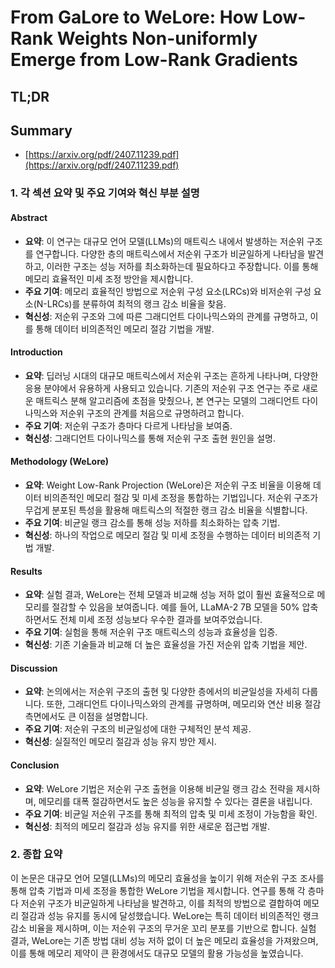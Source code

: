 # From GaLore to WeLore: How Low-Rank Weights Non-uniformly Emerge from Low-Rank Gradients
## TL;DR
## Summary
- [https://arxiv.org/pdf/2407.11239.pdf](https://arxiv.org/pdf/2407.11239.pdf)

### 1. 각 섹션 요약 및 주요 기여와 혁신 부분 설명

#### Abstract
- **요약**: 이 연구는 대규모 언어 모델(LLMs)의 매트릭스 내에서 발생하는 저순위 구조를 연구합니다. 다양한 층의 매트릭스에서 저순위 구조가 비균일하게 나타남을 발견하고, 이러한 구조는 성능 저하를 최소화하는데 필요하다고 주장합니다. 이를 통해 메모리 효율적인 미세 조정 방안을 제시합니다.
- **주요 기여**: 메모리 효율적인 방법으로 저순위 구성 요소(LRCs)와 비저순위 구성 요소(N-LRCs)를 분류하여 최적의 랭크 감소 비율을 찾음.
- **혁신성**: 저순위 구조와 그에 따른 그래디언트 다이나믹스와의 관계를 규명하고, 이를 통해 데이터 비의존적인 메모리 절감 기법을 개발.

#### Introduction
- **요약**: 딥러닝 시대의 대규모 매트릭스에서 저순위 구조는 흔하게 나타나며, 다양한 응용 분야에서 유용하게 사용되고 있습니다. 기존의 저순위 구조 연구는 주로 새로운 매트릭스 분해 알고리즘에 초점을 맞췄으나, 본 연구는 모델의 그래디언트 다이나믹스와 저순위 구조의 관계를 처음으로 규명하려고 합니다.
- **주요 기여**: 저순위 구조가 층마다 다르게 나타남을 보여줌.
- **혁신성**: 그래디언트 다이나믹스를 통해 저순위 구조 출현 원인을 설명.

#### Methodology (WeLore)
- **요약**: Weight Low-Rank Projection (WeLore)은 저순위 구조 비율을 이용해 데이터 비의존적인 메모리 절감 및 미세 조정을 통합하는 기법입니다. 저순위 구조가 무겁게 분포된 특성을 활용해 매트릭스의 적절한 랭크 감소 비율을 식별합니다.
- **주요 기여**: 비균일 랭크 감소를 통해 성능 저하를 최소화하는 압축 기법.
- **혁신성**: 하나의 작업으로 메모리 절감 및 미세 조정을 수행하는 데이터 비의존적 기법 개발.

#### Results
- **요약**: 실험 결과, WeLore는 전체 모델과 비교해 성능 저하 없이 훨씬 효율적으로 메모리를 절감할 수 있음을 보여줍니다. 예를 들어, LLaMA-2 7B 모델을 50% 압축하면서도 전체 미세 조정 성능보다 우수한 결과를 보여주었습니다.
- **주요 기여**: 실험을 통해 저순위 구조 매트릭스의 성능과 효율성을 입증.
- **혁신성**: 기존 기술들과 비교해 더 높은 효율성을 가진 저순위 압축 기법을 제안.

#### Discussion
- **요약**: 논의에서는 저순위 구조의 출현 및 다양한 층에서의 비균일성을 자세히 다룹니다. 또한, 그래디언트 다이나믹스와의 관계를 규명하며, 메모리와 연산 비용 절감 측면에서도 큰 이점을 설명합니다.
- **주요 기여**: 저순위 구조의 비균일성에 대한 구체적인 분석 제공.
- **혁신성**: 실질적인 메모리 절감과 성능 유지 방안 제시.

#### Conclusion
- **요약**: WeLore 기법은 저순위 구조 출현을 이용해 비균일 랭크 감소 전략을 제시하며, 메모리를 대폭 절감하면서도 높은 성능을 유지할 수 있다는 결론을 내립니다.
- **주요 기여**: 비균일 저순위 구조를 통해 최적의 압축 및 미세 조정이 가능함을 확인.
- **혁신성**: 최적의 메모리 절감과 성능 유지를 위한 새로운 접근법 개발.

### 2. 종합 요약

이 논문은 대규모 언어 모델(LLMs)의 메모리 효율성을 높이기 위해 저순위 구조 조사를 통해 압축 기법과 미세 조정을 통합한 WeLore 기법을 제시합니다. 연구를 통해 각 층마다 저순위 구조가 비균일하게 나타남을 발견하고, 이를 최적의 방법으로 결합하여 메모리 절감과 성능 유지를 동시에 달성했습니다. WeLore는 특히 데이터 비의존적인 랭크 감소 비율을 제시하며, 이는 저순위 구조의 무거운 꼬리 분포를 기반으로 합니다. 실험 결과, WeLore는 기존 방법 대비 성능 저하 없이 더 높은 메모리 효율성을 가져왔으며, 이를 통해 메모리 제약이 큰 환경에서도 대규모 모델의 활용 가능성을 높였습니다.